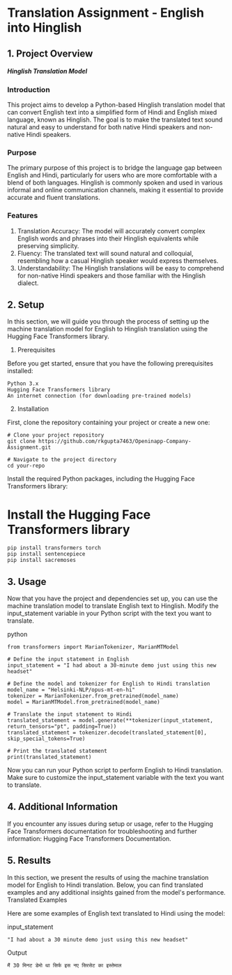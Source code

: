 # Translation Assignment - English into Hinglish

## 1. Project Overview
##### Hinglish Translation Model
### Introduction

  This project aims to develop a Python-based Hinglish translation model that can convert English text into a simplified form of Hindi and English mixed language, known as Hinglish. The goal is to make the translated text     sound natural and easy to understand for both native Hindi speakers and non-native Hindi speakers.

### Purpose

  The primary purpose of this project is to bridge the language gap between English and Hindi, particularly for users who are more comfortable with a blend of both languages. Hinglish is commonly spoken and used in various   informal and online communication channels, making it essential to provide accurate and fluent translations.

### Features
  1. Translation Accuracy: The model will accurately convert complex English words and phrases into their Hinglish equivalents while preserving simplicity.
  2. Fluency: The translated text will sound natural and colloquial, resembling how a casual Hinglish speaker would express themselves.
  3. Understandability: The Hinglish translations will be easy to comprehend for non-native Hindi speakers and those familiar with the Hinglish dialect.

## 2. Setup

  In this section, we will guide you through the process of setting up the machine translation model for English to Hinglish translation using the Hugging Face Transformers library.
  1. Prerequisites
  
  Before you get started, ensure that you have the following prerequisites installed:

    Python 3.x
    Hugging Face Transformers library
    An internet connection (for downloading pre-trained models)


  2. Installation

  First, clone the repository containing your project or create a new one: 
    
    # Clone your project repository
    git clone https://github.com/rkgupta7463/Openinapp-Company-Assignment.git
        
    # Navigate to the project directory
    cd your-repo
  
  Install the required Python packages, including the Hugging Face Transformers library:
  
  # Install the Hugging Face Transformers library
    pip install transformers torch
    pip install sentencepiece
    pip install sacremoses

## 3. Usage

  Now that you have the project and dependencies set up, you can use the machine translation model to translate English text to Hinglish.
  Modify the input_statement variable in your Python script with the text you want to translate.

  python

    from transformers import MarianTokenizer, MarianMTModel

    # Define the input statement in English
    input_statement = "I had about a 30-minute demo just using this new headset"
    
    # Define the model and tokenizer for English to Hindi translation
    model_name = "Helsinki-NLP/opus-mt-en-hi"
    tokenizer = MarianTokenizer.from_pretrained(model_name)
    model = MarianMTModel.from_pretrained(model_name)
    
    # Translate the input statement to Hindi
    translated_statement = model.generate(**tokenizer(input_statement, return_tensors="pt", padding=True))
    translated_statement = tokenizer.decode(translated_statement[0], skip_special_tokens=True)
    
    # Print the translated statement
    print(translated_statement)

  Now you can run your Python script to perform English to Hindi translation. Make sure to customize the input_statement variable with the text you want to translate.

## 4. Additional Information

  If you encounter any issues during setup or usage, refer to the Hugging Face Transformers documentation for troubleshooting and further information: Hugging Face Transformers Documentation.

## 5. Results

  In this section, we present the results of using the machine translation model for English to Hindi translation. Below, you can find translated examples and any additional   insights gained from the model's performance.
  Translated Examples
  
  Here are some examples of English text translated to Hindi using the model:
  
  input_statement 
    
    "I had about a 30 minute demo just using this new headset"  
  Output 
  
    मैं 30 मिनट डेमो था सिर्फ इस नए सिरसेट का इस्तेमाल
